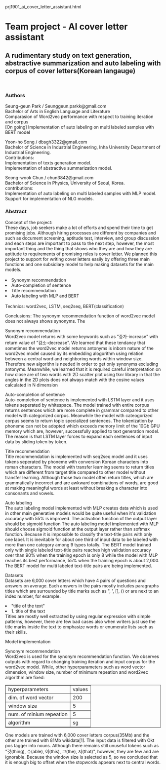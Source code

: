 <head>
	<link rel="stylesheet" type="text/css" href="style01.css" />
</head>
<body>
prj1901_ai_cover_letter_assistant.html
<p>
<h1>Team project - AI cover letter assistant</h1>
<h2>A rudimentary study on text generation, abstractive summarization and auto labeling with corpus of cover letters(Korean langauge)</h2>
</p>
<br>

<p>
<h3>Authors</h3>
Seung-geun Park / Seunggeun.parkk@gmail.com<br>
Bachelor of Arts in English Language and Literature<br>
Comparasion of Word2vec performance with respect to training iteration and corpus<br>
[On going] Implementation of auto labeling on multi labeled samples with BERT model<br>
</p>
<p>
Yoon-ho Song / dbsgh3322@gmail.com<br>
Bachelor of Science in Industrial Engineering, Inha University Department of Industrial Engineering.<br>
Contributions:<br>
Implementation of texts generation model.<br>
Implementation of abstractive summarization model.<br>
</p>
<p>
Seong-wook Chun / chun3842@gmail.com<br>
Bachelor of Science in Physics, University of Seoul, Korea.<br>
contributions:<br>
Implementation of auto labeling on multi labeled samples with MLP model.<br>
Support for implementation of NLG models.<br>
</p>
<p>

</p>
<p>
<h3>Abstract</h3>
Concept of the project: <br>
These days, job seekers make a lot of efforts and spend their time to get promising jobs.
Although hiring processes are different by companies and such as document screening, aptitude test, interview, and group discussion and each steps are important to pass to the next step, however, the most important thing and the thing that shows who they are and how they are aptitude to requirements of promising roles is cover letter. We planned this project to support for writing cover letters easily by offering three main functions and one subsidiary model to help making datasets for the main models.<br><br>
<li>Synonym recommendation</li>
<li>Auto-completion of sentence</li>
<li>Title recommendation</li>
<li>Auto labeling with MLP and BERT</li>
<br>
Technics: word2vec, LSTM, seq2seq, BERT(classification)<br>

Conclusions: The synonym recommendation function of word2vec model does not always shows synonyms. The <p>Synonym recommendation<br>
Word2vec model returns with some keywords such as "증가-increase" with return value of "감소-decrease". We learned that these tendancy that sometimes the word2vec model returns antonyms is inborn nature of the word2vec model caused by its embedding alogorithm using relation between a central word and neighboring words within window size. Therefore new algorithn is needed in order to get only synonyms excluding antonyms. Meanwhile, we learned that it is required careful interpretation on how close are of two words with 2D scatter plot using tknr library in that the angles in the 2D plots does not always match with the cosine values calculated in N dimension</p>

<p>Auto-completion of sentence<br>
Auto-completion of sentence is implemented with LSTM layer and it uses tokens seperated by whitespace. The model trained with entire corpus returns sentences which are more complete in grammar compared to other model with categorized corpus. Meanwhile the model with cateogorized corpus seems to return topic specialized sentences. The tokenization by phoneme can not be adopted which exceeds memory limit of the 10Gb GPU memory which are, however, successfully applied to text generation model. The reason is that LSTM layer forces to expand each sentences of input data by sliding token by token.</p>

<p>Title recommendation<br>
Title recommendation is implemented with seq2seq model and it uses tokens seperated by phoneme with conversion Korean characters into roman characters. The model with transfer learning seems to return titles which are different from target title compared to other model without transfer learning. Although those two model often return titles, which are grammatically incorrect and are awkward combinations of words, are good at making meaningful words at least without breaking a character into consonants and vowels.</p>

<p>Auto labeling<br>
The auto labeling model implemented with MLP creates data which is used in other main generative models would be quite useful when it's validation accuracy with 55% is improved. The activation function of the output layer should be sigmoid function 
The auto labeling model implemented with MLP should choose sigmoid function at the output layer rather than softmax function. Because it is impossible to classify the text-title pairs with only one label. It is inevitable for about one third of input data to be labeled with more than one category among 9 types totally. The BERT model trained only with single labeled text-title pairs reaches high validation accuracy over than 90% when the training epoch is only 8 while the model with MLP reaches its best performance, 55% when the training epoch is about 2,000. The BERT model for multi labeled text-title pairs are being implemented.</p>

<p>Datasets<br>
Datasets are 6,000 cover letters which have 4 pairs of questions and answers on average. Each answers in the pairs mostly includes paragraphs titles which are surrounded by title marks such as ", ', [], () or are next to an index number, for example. 
<li>"title of the text"</li>
<li>1. title of the text</li>
Titles are mostly well extracted by using regular expression with simple patterns, however, there are few bad cases also when writers just use the title marks inside the text to emphasize words or enumerate lists such as their skills.<br></p>
<p>Model implementation<br></p>
<p>Synonym recommendation<br>
Word2vec is used for the synonym recommendation function. We observes outputs with regard to changing training iteration and input corpus for the word2vec model. While, other hyperparameters such as word vector dimension, window size, number of minimum repeation and word2vec algorithm are fixed:<br>
<table border=1>
	<tr>
		<td>hyperparameters
		<td>values
	</tr>
	<tr>
		<td>dim. of word vector
		<td>200
	</tr>
	<tr>
		<td>window size
		<td>5
	</tr>
	<tr>
		<td>num. of minium repeation
		<td>5
	</tr>
	<tr>
		<td>algorithm
		<td>sg
	</tr>
</table>
<p>One models are trained with 6,000 cover letters corpus(35Mb) and the other are trained with 81Mb wikidata[1]. The input data is filtered with Okt pos tagger into nouns. Although there remains still unuseful tokens such as "것(thing), 수(able), 이(this), 그(the), 저(that)", however, they are few and are ignorable. Because the window size is selected as 5, so we concluded that it is enough big to offset when the stopwords appears next to central words.</p>
</p>

</body>

